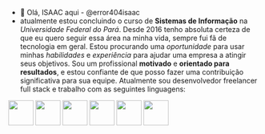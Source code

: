 - 👋 Olá, ISAAC aqui - @error404isaac
- atualmente estou concluindo o curso de **Sistemas de Informação** na *Universidade Federal do Pará*.
Desde 2016 tenho absoluta certeza de que eu quero seguir essa área na minha vida, sempre fui fã de tecnologia em geral.
Estou procurando uma *oportunidade* para usar minhas *habilidades* e *experiência* para ajudar uma empresa a atingir seus objetivos. Sou um profissional **motivado** e **orientado para resultados**, e estou confiante de que posso fazer uma contribuição significativa para sua equipe.
Atualmente sou desenvolvedor freelancer full stack e trabalho com as seguintes linguagens:
<img width='50' height='50' src="https://cdn.jsdelivr.net/gh/devicons/devicon/icons/java/java-original.svg"/>
<img width='50' height='50' src="https://cdn.jsdelivr.net/gh/devicons/devicon/icons/spring/spring-original.svg" />
<img width='50' height='50' src="https://cdn.jsdelivr.net/gh/devicons/devicon@master/devicon.min.css"/>
<img width='50' height='50' src="https://cdn.jsdelivr.net/gh/devicons/devicon/icons/css3/css3-original.svg" />
<img width='50' height='50' src="https://cdn.jsdelivr.net/gh/devicons/devicon/icons/javascript/javascript-original.svg"/>
<img width='50' height='50' src="https://cdn.jsdelivr.net/gh/devicons/devicon/icons/php/php-original.svg" />

<!---
error404isaac/error404isaac is a ✨ special ✨ repository because its `README.md` (this file) appears on your GitHub profile.
You can click the Preview link to take a look at your changes.
--->
